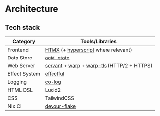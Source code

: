 # Architecture

## Tech stack

| Category      | Tools/Libraries                                                                                                                                                    |
| ------------- | ------------------------------------------------------------------------------------------------------------------------------------------------------------------ |
| Frontend      | [HTMX](https://htmx.org/) (+ [hyperscript](https://hyperscript.org/) where relevant)                                                                               |
| Data Store    | [acid-state](https://github.com/acid-state/acid-state)                                                                                                             |
| Web Server    | [servant](https://www.servant.dev/) + [warp](https://hackage.haskell.org/package/warp) + [warp-tls](https://hackage.haskell.org/package/warp-tls) (HTTP/2 + HTTPS) |
| Effect System | [effectful](https://hackage.haskell.org/package/effectful)                                                                                                         |
| Logging       | [co-log](https://kowainik.github.io/projects/co-log)                                                                                                               |
| HTML DSL      | Lucid2                                                                                                                                                             |
| CSS           | TailwindCSS                                                                                                                                                        |
| Nix CI        | [devour-flake](https://github.com/srid/devour-flake)                                                                                                               |
